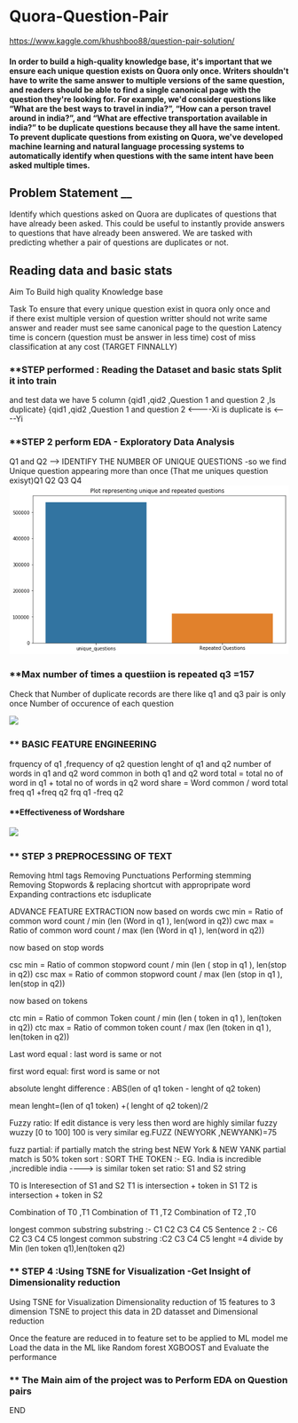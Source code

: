 # Quora-Question-Pair
https://www.kaggle.com/khushboo88/question-pair-solution/
#### **In order to build a high-quality knowledge base, it's important that we ensure each unique question exists on Quora only once. Writers shouldn't have to write the same answer to multiple versions of the same question, and readers should be able to find a single canonical page with the question they're looking for. For example, we'd consider questions like “What are the best ways to travel in india?”, “How can a person travel around in india?”, and “What are effective transportation available in india?” to be duplicate questions because they all have the same intent. To prevent duplicate questions from existing on Quora, we've developed machine learning and natural language processing systems to automatically identify when questions with the same intent have been asked multiple times.** 

## Problem Statement __

Identify which questions asked on Quora are duplicates of questions that have already been asked. This could be useful to instantly provide answers to questions that have already been answered. We are tasked with predicting whether a pair of questions are duplicates or not.

## Reading data and basic stats
Aim To Build high quality Knowledge base
 
Task To ensure that every unique question exist in quora only once and  
if there exist multiple version of question 
writter should not write same answer and 
reader must see same canonical page to the question 
Latency time is concern (question must be answer in less time)
cost of miss classification at any cost (TARGET FINNALLY)

### **STEP performed : Reading the Dataset and basic stats Split it into train
 and test data 
we have 5 column {qid1 ,qid2 ,Question 1 and question 2 ,Is duplicate}
{qid1 ,qid2 ,Question 1 and question 2 <----Xi
is duplicate is <----Yi

### **STEP 2 perform EDA - Exploratory Data Analysis

Q1 and Q2 --> IDENTIFY THE NUMBER OF UNIQUE QUESTIONS -so we find Unique question appearing more than once (That me uniques question exisyt)Q1 Q2 Q3 Q4
<img src = "download.png">

### **Max  number of times a questiion is repeated   q3 =157
Check that Number of duplicate records are there like q1 and q3 pair is only once
Number of occurence of each question 

<img src = "download1.png">

### ** BASIC FEATURE ENGINEERING 
frquency of q1 ,frequency of q2
question lenght of q1 and q2
number of words in q1 and q2 
word common in both q1 and q2
word total = total no of word in q1 + total no of words in q2 
word share = Word common / word total
freq q1 +freq q2
frq q1 -freq q2

#### **Effectiveness of Wordshare
<img src = "download2.png">

### ** STEP 3 PREPROCESSING OF TEXT
Removing html tags
Removing Punctuations
Performing stemming
Removing Stopwords & replacing shortcut with appropripate word
Expanding contractions etc
isduplicate 

ADVANCE FEATURE EXTRACTION
now based on words
cwc min = Ratio of common word count / min (len (Word in q1 ), len(word in q2))
cwc max = Ratio of common word count / max (len (Word in q1 ), len(word in q2))

now based on stop words 

csc min = Ratio of common stopword count / min (len ( stop in q1 ), len(stop  in q2))
csc max = Ratio of common stopword count / max (len (stop  in q1 ), len(stop  in q2))

now based on tokens

ctc min = Ratio of common Token count / min (len ( token in q1 ), len(token  in q2))
ctc max = Ratio of common token count / max (len (token  in q1 ), len(token  in q2))


Last word equal : last word is same or not

first word equal: first word is same or not 

absolute lenght difference : ABS(len of q1 token - lenght of q2 token)

mean lenght=(len of q1 token) +( lenght of q2 token)/2

Fuzzy ratio: If edit distance is very less then word are highly similar fuzzy wuzzy [0 to 100] 100 is very similar eg.FUZZ (NEWYORK ,NEWYANK)=75

fuzz partial:  if partially match the string best NEW York & NEW  YANK  partial match is 50%
token sort :  SORT THE TOKEN  :- EG.  India is incredible ,incredible india      ----> is similar 
token set ratio: S1 and S2 string  

T0 is  Interesection of S1 and S2 
T1 is  intersection  +  token in S1 
T2 is  intersection  +  token in S2

Combination of T0 ,T1
Combination of T1 ,T2
Combination of T2 ,T0


longest common substring
substring :- C1 C2 C3 C4 C5 
Sentence 2 :- C6 C2 C3 C4 C5 
longest common substring :C2 C3 C4 C5 
lenght =4 divide by Min (len token q1),len(token q2)

### **  STEP 4 :Using TSNE for Visualization  -Get Insight of Dimensionality reduction

Using TSNE for Visualization  Dimensionality reduction of 15 features to 3 dimension 
TSNE to project this data in 2D datasset and Dimensional reduction 

Once the feature are reduced in to feature set to be applied to ML model 
me Load the data in the ML like Random forest XGBOOST and Evaluate the performance 


### ** The Main aim of the project was to Perform EDA on Question pairs

END
 
